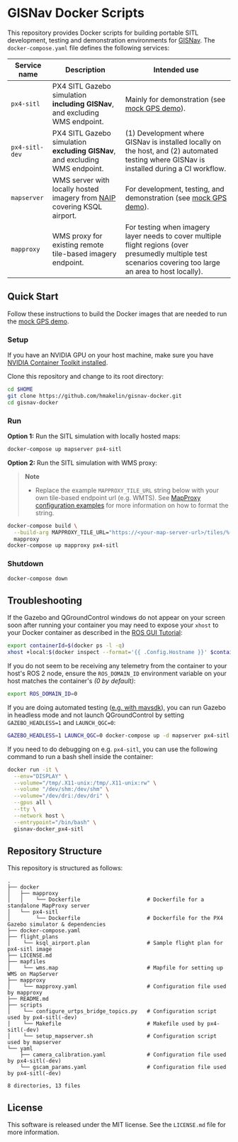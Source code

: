 # GISNav Docker Scripts

This repository provides Docker scripts for building portable SITL development, testing and demonstration 
environments for [GISNav][1]. The `docker-compose.yaml` file defines the following services:

| Service name                | Description                                                                  | Intended use                                                                                                                                                |
|-----------------------------|------------------------------------------------------------------------------|-------------------------------------------------------------------------------------------------------------------------------------------------------------|
| <nobr>`px4-sitl`</nobr>     | PX4 SITL Gazebo simulation **including GISNav**, and excluding WMS endpoint. | Mainly for demonstration (see [mock GPS demo][2]).                                                                                                          |
| <nobr>`px4-sitl-dev`</nobr> | PX4 SITL Gazebo simulation **excluding GISNav**, and excluding WMS endpoint. | (1) Development where GISNav is installed locally on the host, and (2) automated testing where GISNav is installed during a CI workflow.                    |
| <nobr>`mapserver`</nobr>    | WMS server with locally hosted imagery from [NAIP][3] covering KSQL airport. | For development, testing, and demonstration (see [mock GPS demo][2]).                                                                                       |
| <nobr>`mapproxy`</nobr>     | WMS proxy for existing remote tile-based imagery endpoint.                   | For testing when imagery layer needs to cover multiple flight regions (over presumedly multiple test scenarios covering too large an area to host locally). |

## Quick Start

Follow these instructions to build the Docker images that are needed to run the [mock GPS demo][2].

### Setup

If you have an NVIDIA GPU on your host machine, make sure you have [NVIDIA Container Toolkit installed][4].

Clone this repository and change to its root directory:

```bash
cd $HOME
git clone https://github.com/hmakelin/gisnav-docker.git
cd gisnav-docker
```

### Run

**Option 1:** Run the SITL simulation with locally hosted maps:

```bash
docker-compose up mapserver px4-sitl
```

**Option 2:** Run the SITL simulation with WMS proxy:

> **Note**
> * Replace the example `MAPPROXY_TILE_URL` string below with your own tile-based endpoint url (e.g. WMTS). See
>   [MapProxy configuration examples][5] for more information on how to format the string.

```bash
docker-compose build \
  --build-arg MAPPROXY_TILE_URL="https://<your-map-server-url>/tiles/%(z)s/%(y)s/%(x)s" \
  mapproxy
docker-compose up mapproxy px4-sitl
```

### Shutdown

```bash
docker-compose down
```

## Troubleshooting

If the Gazebo and QGroundControl windows do not appear on your screen soon after running your container you may need to 
expose your ``xhost`` to your Docker container as described in the [ROS GUI Tutorial][6]:

```bash
export containerId=$(docker ps -l -q)
xhost +local:$(docker inspect --format='{{ .Config.Hostname }}' $containerId)
```

If you do not seem to be receiving any telemetry from the container to your host's ROS 2 node, ensure the
`ROS_DOMAIN_ID` environment variable on your host matches the container's *(0 by default)*:

```bash
export ROS_DOMAIN_ID=0
```

If you are doing automated testing ([e.g. with mavsdk][7]), you can run Gazebo in headless mode and not launch 
QGroundControl by setting `GAZEBO_HEADLESS=1` and `LAUNCH_QGC=0`:

```bash
GAZEBO_HEADLESS=1 LAUNCH_QGC=0 docker-compose up -d mapserver px4-sitl
```

If you need to do debugging on e.g. `px4-sitl`, you can use the following command to run a bash shell inside the 
container:

```bash
docker run -it \
  --env="DISPLAY" \
  --volume="/tmp/.X11-unix:/tmp/.X11-unix:rw" \
  --volume "/dev/shm:/dev/shm" \
  --volume="/dev/dri:/dev/dri" \
  --gpus all \
  --tty \
  --network host \
  --entrypoint="/bin/bash" \
  gisnav-docker_px4-sitl
```

## Repository Structure

This repository is structured as follows:

```
.
├── docker
│   ├── mapproxy
│   │    └── Dockerfile                     # Dockerfile for a standalone MapProxy server
│   └── px4-sitl
│        └── Dockerfile                     # Dockerfile for the PX4 Gazebo simulator & dependencies
├── docker-compose.yaml
├── flight_plans
│    └── ksql_airport.plan                  # Sample flight plan for px4-sitl image
├── LICENSE.md
├── mapfiles
│    └── wms.map                            # Mapfile for setting up WMS on MapServer
├── mapproxy
│    └── mapproxy.yaml                      # Configuration file used by mapproxy
├── README.md
├── scripts
│    └── configure_urtps_bridge_topics.py   # Configuration script used by px4-sitl(-dev)
│    └── Makefile                           # Makefile used by px4-sitl(-dev)
│    └── setup_mapserver.sh                 # Configuration script used by mapserver
└── yaml
    ├── camera_calibration.yaml             # Configuration file used by px4-sitl(-dev)
    └── gscam_params.yaml                   # Configuration file used by px4-sitl(-dev)

8 directories, 13 files
```

## License

This software is released under the MIT license. See the `LICENSE.md` file for more information.

[1]: https://github.com/hmakelin/gisnav
[2]: https://github.com/hmakelin/gisnav/blob/master/README.md#mock-gps-example
[3]: https://en.wikipedia.org/wiki/National_Agriculture_Imagery_Program
[4]: https://docs.nvidia.com/datacenter/cloud-native/container-toolkit/install-guide.html
[5]: https://mapproxy.org/docs/latest/configuration_examples.html
[6]: http://wiki.ros.org/docker/Tutorials/GUI
[7]: https://github.com/hmakelin/gisnav/blob/master/test/sitl/sitl_test_mock_gps_node.py

